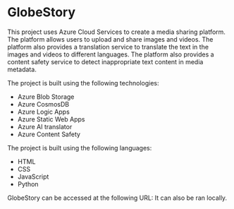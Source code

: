 # GlobeStory

This project uses Azure Cloud Services to create a media sharing platform. 
The platform allows users to upload and share images and videos.
The platform also provides a translation service to translate the text in the images and videos to different languages.
The platform also provides a content safety service to detect inappropriate text content in media metadata.

The project is built using the following technologies:
- Azure Blob Storage
- Azure CosmosDB
- Azure Logic Apps
- Azure Static Web Apps
- Azure AI translator
- Azure Content Safety

The project is built using the following languages:
- HTML
- CSS
- JavaScript
- Python

GlobeStory can be accessed at the following URL: 
It can also be ran locally.
